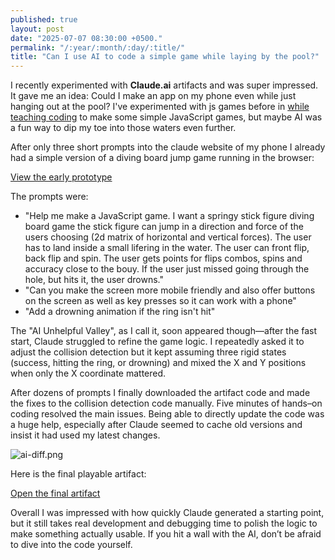 ```yaml
---
published: true
layout: post
date: "2025-07-07 08:30:00 +0500."
permalink: "/:year/:month/:day/:title/"
title: "Can I use AI to code a simple game while laying by the pool?"
---
```


I recently experimented with **Claude.ai** artifacts and was super impressed. It gave me an idea: Could I make
an app on my phone even while just hanging out at the pool? I've experimented with js games
before in [while teaching coding](/2016/08/29/teaching-code/) to make some
simple JavaScript games, but maybe AI was a fun way to dip my toe into those
waters even further.

After only three short prompts into the claude website of my phone I already had a simple version of a diving board jump
game running in the browser:

<p class="text-center"><a href="https://claude.ai/public/artifacts/57078a5a-83c7-47fe-9b1d-5c69491cbc7f">View the early prototype</a></p>
The prompts were:

* "Help me make a JavaScript game. I want a springy stick figure diving board game the stick figure can jump in a direction and force of the users choosing (2d matrix of horizontal and vertical forces). The user has to land inside a small lifering in the water. The user can front flip, back flip and spin. The user gets points for flips combos, spins and accuracy close to the bouy. If the user just missed going through the hole, but hits it, the user drowns."
* "Can you make the screen more mobile friendly and also offer buttons on the screen as well as key presses so it can work with a phone"
* "Add a drowning animation if the ring isn't hit"


The "AI Unhelpful Valley", as I call it, soon appeared though—after the fast start, Claude struggled to refine the game logic. I repeatedly asked it to adjust the collision detection but it kept assuming three rigid states (success, hitting the ring, or drowning) and mixed the X and Y positions when only the X coordinate mattered.

After dozens of prompts I finally downloaded the artifact code and made the fixes to the collision detection code manually. Five minutes of hands–on coding resolved the main issues. Being able to directly update the code was a huge help, especially after Claude seemed to cache old versions and insist it had used my latest changes.


![ai-diff.png]({{site.baseurl}}/assets/ai-diff.png)


Here is the final playable artifact:

<p class="text-center"><a href="https://claude.ai/public/artifacts/444dae0c-7393-4e9a-a8e5-3ed762beb185">Open the final artifact</a></p>

Overall I was impressed with how quickly Claude generated a starting point, but it still takes real development and debugging time to polish the logic to make something actually usable. If you hit a wall with the AI, don’t be afraid to dive into the code yourself.
